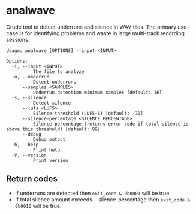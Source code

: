 # analwave

Crude tool to detect underruns and silence in WAV files. 
The primary use-case is for identifying problems and waste in large multi-track recording sessions.

```
Usage: analwave [OPTIONS] --input <INPUT>

Options:
  -i, --input <INPUT>
          The file to analyze
  -u, --underrun
          Detect underruns
      --samples <SAMPLES>
          Underrun detection minimum samples [default: 16]
  -s, --silence
          Detect silence
      --lufs <LUFS>
          Silence threshold (LUFS-S) [default: -70]
      --silence-percentage <SILENCE_PERCENTAGE>
          Silence percentage (returns error code if total silence is above this threshold) [default: 99]
      --debug
          Debug output
  -h, --help
          Print help
  -V, --version
          Print version
```


## Return codes

- If underruns are detected then `exit_code & 0b0001` will be true.
- If total silence amount exceeds --silence-percentage then `exit_code & 0b0010` will be true.
